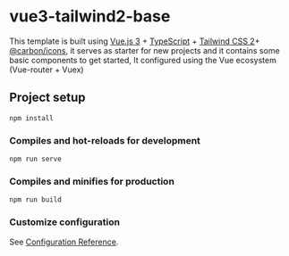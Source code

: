 # vue3-tailwind2-base

This template is built using [Vue.js 3](https://v3.vuejs.org/) + [TypeScript](https://www.typescriptlang.org/) + [Tailwind CSS 2](https://tailwindcss.com/)+ [@carbon/icons](https://www.npmjs.com/package/@carbon/icons), it serves as starter for new projects and it contains some basic components to get started, It configured using the Vue ecosystem (Vue-router + Vuex)

## Project setup

```
npm install
```

### Compiles and hot-reloads for development

```
npm run serve
```

### Compiles and minifies for production

```
npm run build
```

### Customize configuration

See [Configuration Reference](https://cli.vuejs.org/config/).
